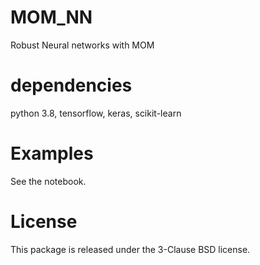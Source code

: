 # MOM_NN
Robust Neural networks with MOM

# dependencies
python 3.8, tensorflow, keras, scikit-learn

# Examples
See the notebook.

# License
This package is released under the 3-Clause BSD license.
